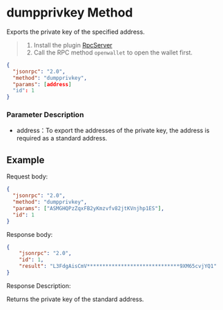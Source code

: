 ﻿# dumpprivkey Method

Exports the private key of the specified address.

> 1. Install the plugin [RpcServer](https://github.com/neo-project/neo-plugins/releases) 
> 2. Call the RPC method `openwallet` to open the wallet first.



```json
{
  "jsonrpc": "2.0",
  "method": "dumpprivkey",
  "params": [address]
  "id": 1
}
```



### Parameter Description

* address：To export the addresses of the private key, the address is required as a standard address.



## Example

Request body:

```json
{
  "jsonrpc": "2.0",
  "method": "dumpprivkey",
  "params": ["ASMGHQPzZqxFB2yKmzvfv82jtKVnjhp1ES"],
  "id": 1
}
```

Response body:

```json
{
    "jsonrpc": "2.0",
    "id": 1,
    "result": "L3FdgAisCmV******************************9XM65cvjYQ1"
}
```

Response Description:

Returns the private key of the standard address.